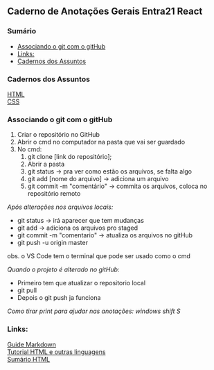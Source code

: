 ## Caderno de Anotações Gerais Entra21 React


### Sumário

- [Associando o git com o gitHub](#associando-o-git-com-o-github)
- [Links:](#links)
- [Cadernos dos Assuntos](#cadernos-dos-assuntos)

### Cadernos dos Assuntos
[HTML](Caderno_HTML.md)  
[CSS](Caderno_CSS.md)  

### Associando o git com o gitHub
1. Criar o repositório no GitHub
2. Abrir o cmd no computador na pasta que vai ser guardado 
3. No cmd:
    1. git clone [link do repositório];
    2. Abrir a pasta 
    3. git status -> pra ver como estão os arquivos, se falta algo
    4. git add [nome do arquivo] -> adiciona um arquivo
    5. git commit -m "comentário" -> commita os arquivos, coloca no repositório remoto

*Após alterações nos arquivos locais:* 
- git status -> irá aparecer que tem mudanças 
- git add -> adiciona os arquivos pro staged 
- git commit -m "comentario" -> atualiza os arquivos no gitHub
- git push -u origin master

obs. o VS Code tem o terminal que pode ser usado como o cmd

*Quando o projeto é alterado no gitHub:*
- Primeiro tem que atualizar o repositorio local 
- git pull
- Depois o git push ja funciona


*Como tirar print para ajudar nas anotações: windows shift S*

### Links:
[Guide Markdown](https://www.markdownguide.org/cheat-sheet/)  
[Tutorial HTML e outras linguagens](https://www.w3schools.com/html/default.asp)  
[Sumário HTML](https://alexandrealvaro.com.br/indice-markdown/)
